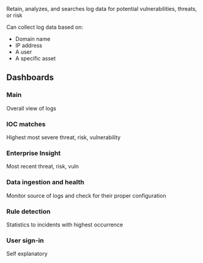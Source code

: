 
Retain, analyzes, and searches log data for potential vulnerabilities, threats, or risk

Can collect log data based on:
- Domain name
- IP address
- A user
- A specific asset
## Dashboards

### Main
Overall view of logs
### IOC matches
Highest most severe threat, risk, vulnerability
### Enterprise Insight
Most recent threat, risk, vuln
### Data ingestion and health
Monitor source of logs and check for their proper configuration
### Rule detection
Statistics to incidents with highest occurrence
### User sign-in
Self explanatory


